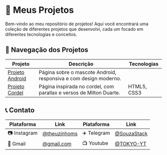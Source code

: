 # 📂 Meus Projetos

Bem-vindo ao meu repositório de projetos! Aqui você encontrará uma coleção de diferentes projetos que desenvolvi, cada um focado em diferentes tecnologias e conceitos.

## 📱 Navegação dos Projetos

| Projeto             | Descrição                                                                     | Tecnologias |
| ------------------ | ----------------------------------------------------------------------------- | ----------- |
| [Projeto Android](https://souzastack.github.io/Meus-Projetos/projeto-android/)    | Página sobre o mascote Android, responsiva e com design moderno. |
| [Projeto Cordel](https://souzastack.github.io/Meus-Projetos/projeto-cordel)    | Página inspirada no cordel, com parallax e versos de Milton Duarte.      | HTML5, CSS3 |

## 📞 Contato

| Plataforma   | Link                                            | Plataforma | Link                                            |
| ------------ | ----------------------------------------------- | ---------- | ----------------------------------------------- |
| 📷 Instagram | [@theuzinhoms](https://www.instagram.com/theuzinhoms/) | ✈️ Telegram | [@SouzaStack](https://t.me/SouzaStack)           |
| 📧 Gmail     | [@gmail.com](mailto:matheus.dev28@gmail.com)     | 📺 Youtube | [@TOKYO-YT](https://www.youtube.com/@TOKYO-YT)   |